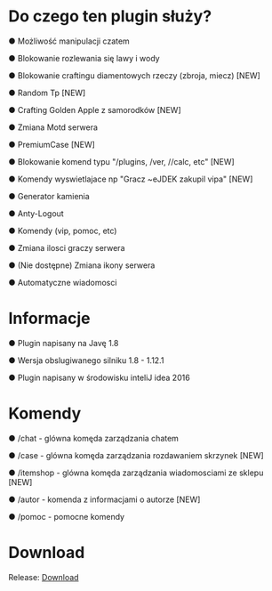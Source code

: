 <h1>Do czego ten plugin służy?</h1>

● Możliwość manipulacji czatem

● Blokowanie rozlewania się lawy i wody

● Blokowanie craftingu diamentowych rzeczy (zbroja, miecz) [NEW]

● Random Tp [NEW] 

● Crafting Golden Apple z samorodków [NEW]

● Zmiana Motd serwera

● PremiumCase [NEW] 

● Blokowanie komend typu "/plugins, /ver, //calc, etc" [NEW]

● Komendy wyswietlajace np "Gracz ~eJDEK zakupil vipa" [NEW]

● Generator kamienia

● Anty-Logout

● Komendy (vip, pomoc, etc)

● Zmiana ilosci graczy serwera

● (Nie dostępne) Zmiana ikony serwera

● Automatyczne wiadomosci

<h1>Informacje</h1>

● Plugin napisany na Javę 1.8

● Wersja obslugiwanego silniku 1.8 - 1.12.1

● Plugin napisany w środowisku inteliJ idea 2016

<h1>Komendy</h1>

● /chat - glówna komęda zarządzania chatem

● /case - glówna komęda zarządzania rozdawaniem skrzynek [NEW]

● /itemshop - glówna komęda zarządzania wiadomosciami ze sklepu [NEW]

● /autor - komenda z informacjami o autorze [NEW]

● /pomoc - pomocne komendy

<h1>Download</h1>

Release: <a href="http://www47.zippyshare.com/v/v3wslEtF/file.html">Download</a>
